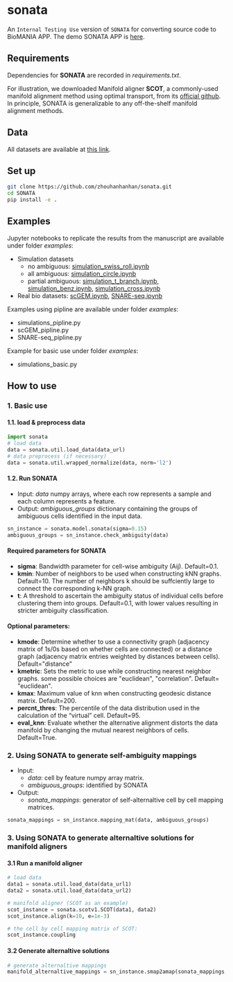# sonata
An `Internal Testing Use` version of `SONATA` for converting source code to BioMANIA APP.
The demo SONATA APP is [here](https://github.com/batmen-lab/BioMANIA/blob/main/examples/sonata_SNARE_seq.html).

## Requirements
Dependencies for **SONATA** are recorded in *requirements.txt*.  

For illustration, we downloaded Manifold aligner **SCOT**, a commonly-used manifold alignment method using optimal transport, from its [official github](https://github.com/rsinghlab/SCOT). In principle, SONATA is generalizable to any off-the-shelf manifold alignment methods.

## Data
All datasets are available at [this link](https://drive.google.com/drive/folders/1DKDP2eSfWODHiFqmn2GQY4m-sNda5seg?usp=sharing).

## Set up
```bash
git clone https://github.com/zhouhanhanhan/sonata.git
cd SONATA
pip install -e .
```

## Examples
Jupyter notebooks to replicate the results from the manuscript are available under folder *examples*:  
- Simulation datasets
    - no ambiguous: [simulation_swiss_roll.ipynb](https://github.com/batmen-lab/SONATA/blob/main/examples/simulation_swiss_roll.ipynb)
    - all ambiguous: [simulation_circle.ipynb](https://github.com/batmen-lab/SONATA/blob/main/examples/simulation_circle.ipynb)
    - partial ambiguous: [simulation_t_branch.ipynb](https://github.com/batmen-lab/SONATA/blob/main/examples/simulation_t_branch.ipynb), [simulation_benz.ipynb](https://github.com/batmen-lab/SONATA/blob/main/examples/simulation_benz.ipynb), [simulation_cross.ipynb](https://github.com/batmen-lab/SONATA/blob/main/examples/simulation_cross.ipynb)
- Real bio datasets: [scGEM.ipynb](https://github.com/batmen-lab/SONATA/blob/main/examples/scGEM.ipynb), [SNARE-seq.ipynb](https://github.com/batmen-lab/SONATA/blob/main/examples/SNARE-seq.ipynb)

Examples using pipline are available under folder *examples*:
- simulations_pipline.py
- scGEM_pipline.py
- SNARE-seq_pipline.py

Example for basic use under folder *examples*: 
- simulations_basic.py


## How to use
### 1. Basic use
#### 1.1. load & preprocess data
```python
import sonata
# load data
data = sonata.util.load_data(data_url)
# data preprocess (if necessary)
data = sonata.util.wrapped_normalize(data, norm='l2')
```
#### 1.2. Run SONATA
- Input: *data* numpy arrays, where each row represents a sample and each column represents a feature.  
- Output: *ambiguous_groups* dictionary containing the groups of ambiguous cells identified in the input data. 

```python
sn_instance = sonata.model.sonata(sigma=0.15)
ambiguous_groups = sn_instance.check_ambiguity(data)
```
#### Required parameters for SONATA
- **sigma**: Bandwidth parameter for cell-wise ambiguity (Aij). Default=0.1.
- **kmin**: Number of neighbors to be used when constructing kNN graphs. Default=10. The number of neighbors k should be suffciently large to connect the corresponding k-NN graph.   
- **t**: A threshold to ascertain the ambiguity status of individual cells before clustering them into groups. Default=0.1, with lower values resulting in stricter ambiguity classification.

#### Optional parameters:
- **kmode**: Determine whether to use a connectivity graph (adjacency matrix of 1s/0s based on whether cells are connected) or a distance graph (adjacency matrix entries weighted by distances between cells). Default="distance"
- **kmetric**: Sets the metric to use while constructing nearest neighbor graphs. some possible choices are "euclidean", "correlation". Default= "euclidean".
- **kmax**: Maximum value of knn when constructing geodesic distance matrix. Default=200.
- **percnt_thres**: The percentile of the data distribution used in the calculation of the “virtual” cell. Default=95.
- **eval_knn**: Evaluate whether the alternative alignment distorts the data manifold by changing the mutual nearest neighbors of cells. Default=True.

### 2. Using SONATA to generate self-ambiguity mappings
- Input: 
  - *data*: cell by feature numpy array matrix.
  - *ambiguous_groups*: identified by SONATA
- Output: 
  - *sonata_mappings*: generator of self-alternaltive cell by cell mapping matrices. 
```python
sonata_mappings = sn_instance.mapping_mat(data, ambiguous_groups)
```

### 3. Using SONATA to generate alternaltive solutions for manifold aligners
#### 3.1 Run a manifold aligner
```python
# load data
data1 = sonata.util.load_data(data_url1)
data2 = sonata.util.load_data(data_url2)

# manifold aligner (SCOT as an example)
scot_instance = sonata.scotv1.SCOT(data1, data2)
scot_instance.align(k=10, e=1e-3)

# the cell by cell mapping matrix of SCOT:
scot_instance.coupling
```
#### 3.2 Generate alternaltive solutions
```python
# generate alternaltive mappings
manifold_alternaltive_mappings = sn_instance.smap2amap(sonata_mappings, scot_instance.coupling)
```
